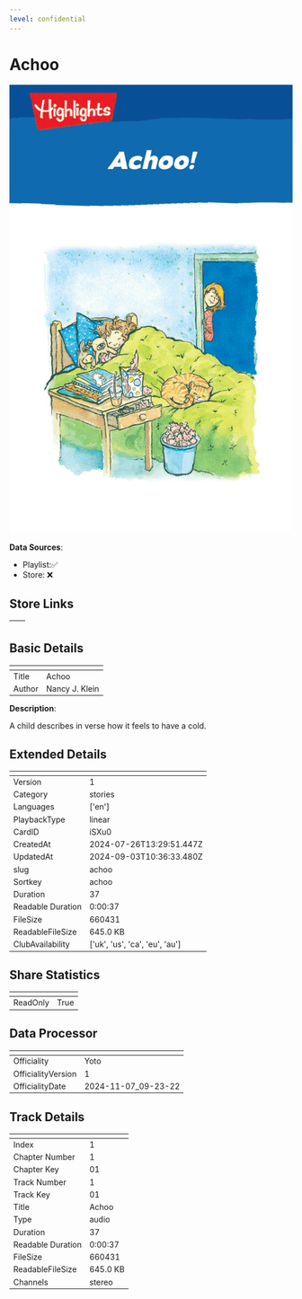 ```yaml
---
level: confidential
---
```

# Achoo

![card_[iSXu0].png](../../img/cards/card_[iSXu0].png)

**Data Sources**: 

- Playlist:✅
- Store: ❌


## Store Links

| <!-- --> | <!-- --> |
| - | - |


## Basic Details

| <!-- --> | <!-- --> |
| - | - |
| Title | Achoo |
| Author | Nancy J. Klein |

**Description**:

A child describes in verse how it feels to have a cold.


## Extended Details

| <!-- --> | <!-- --> |
| - | - |
| Version | 1 |
| Category | stories |
| Languages | ['en'] |
| PlaybackType | linear |
| CardID | iSXu0 |
| CreatedAt | 2024-07-26T13:29:51.447Z |
| UpdatedAt | 2024-09-03T10:36:33.480Z |
| slug | achoo |
| Sortkey | achoo |
| Duration | 37 |
| Readable Duration | 0:00:37 |
| FileSize | 660431 |
| ReadableFileSize | 645.0 KB |
| ClubAvailability | ['uk', 'us', 'ca', 'eu', 'au'] |


## Share Statistics

| <!-- --> | <!-- --> |
| - | - |
| ReadOnly | True |


## Data Processor

| <!-- --> | <!-- --> |
| - | - |
| Officiality | Yoto
| OfficialityVersion | 1
| OfficialityDate | 2024-11-07_09-23-22


## Track Details

| <!-- --> | <!-- --> |
| - | - |
| Index | 1 |
| Chapter Number | 1 |
| Chapter Key | 01 |
| Track Number | 1 |
| Track Key | 01 |
| Title | Achoo |
| Type | audio |
| Duration | 37 |
| Readable Duration | 0:00:37 |
| FileSize | 660431 |
| ReadableFileSize | 645.0 KB |
| Channels | stereo |

